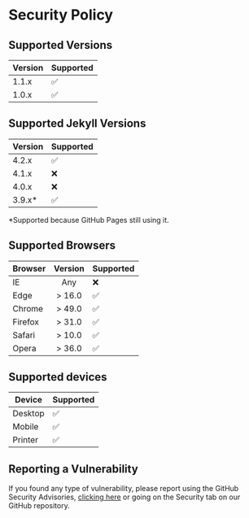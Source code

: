 # Security Policy

## Supported Versions

| Version | Supported          |
| ------- | ------------------ |
| 1.1.x   | :white_check_mark: |
| 1.0.x   | :white_check_mark: |

## Supported Jekyll Versions

| Version | Supported          |
| ------- | ------------------ |
| 4.2.x   | :white_check_mark: |
| 4.1.x   | :x:                |
| 4.0.x   | :x:                |
| 3.9.x*  | :white_check_mark: |

*Supported because GitHub Pages still using it.

## Supported Browsers

| Browser  | Version | Supported          |
| -------- | :-----: | ------------------ |
| IE       |   Any   | :x:                |
| Edge     | > 16.0  | :white_check_mark: |
| Chrome   | > 49.0  | :white_check_mark: |
| Firefox  | > 31.0  | :white_check_mark: |
| Safari   | > 10.0  | :white_check_mark: |
| Opera    | > 36.0  | :white_check_mark: |

## Supported devices

| Device  | Supported          |
| ------- | ------------------ |
| Desktop | :white_check_mark: |
| Mobile  | :white_check_mark: |
| Printer | :white_check_mark: |

## Reporting a Vulnerability

If you found any type of vulnerability, please report using the GitHub Security Advisories, 
[clicking here](https://github.com/NashiraDeer/Jekyll-Deerlin/security/advisories/new)
or going on the Security tab on our GitHub repository.
